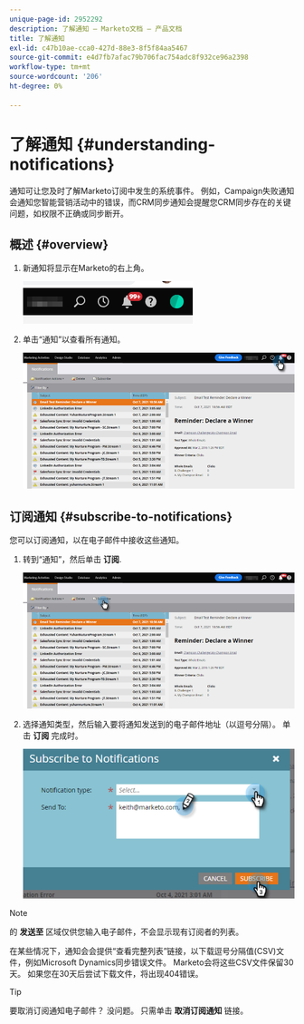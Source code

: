 ```yaml
---
unique-page-id: 2952292
description: 了解通知 — Marketo文档 — 产品文档
title: 了解通知
exl-id: c47b10ae-cca0-427d-88e3-8f5f84aa5467
source-git-commit: e4d7fb7afac79b706fac754adc8f932ce96a2398
workflow-type: tm+mt
source-wordcount: '206'
ht-degree: 0%

---
```


# 了解通知 {#understanding-notifications}

通知可让您及时了解Marketo订阅中发生的系统事件。 例如，Campaign失败通知会通知您智能营销活动中的错误，而CRM同步通知会提醒您CRM同步存在的关键问题，如权限不正确或同步断开。

## 概述 {#overview}

1. 新通知将显示在Marketo的右上角。

   ![](assets/understanding-notifications-1.png)

1. 单击“通知”以查看所有通知。

   ![](assets/understanding-notifications-2.png)

## 订阅通知 {#subscribe-to-notifications}

您可以订阅通知，以在电子邮件中接收这些通知。

1. 转到“通知”，然后单击 **订阅**.

   ![](assets/understanding-notifications-3.png)

1. 选择通知类型，然后输入要将通知发送到的电子邮件地址（以逗号分隔）。 单击 **订阅** 完成时。

   ![](assets/understanding-notifications-4.png)

>[!NOTE]
>
>的 **发送至** 区域仅供您输入电子邮件，不会显示现有订阅者的列表。

在某些情况下，通知会会提供“查看完整列表”链接，以下载逗号分隔值(CSV)文件，例如Microsoft Dynamics同步错误文件。 Marketo会将这些CSV文件保留30天。 如果您在30天后尝试下载文件，将出现404错误。

>[!TIP]
>
>要取消订阅通知电子邮件？ 没问题。 只需单击 **取消订阅通知** 链接。
